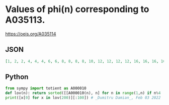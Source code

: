 # Values of phi\(n\) corresponding to A035113\.
https://oeis.org/A035114
## JSON
```JSON
[1, 2, 2, 4, 4, 4, 6, 6, 8, 8, 8, 8, 10, 12, 12, 12, 12, 16, 16, 16, 16, 16, 18, 18, 20, 20, 20, 22, 24, 24, 24, 24, 24, 24, 24, 28, 30, 32, 32, 32, 32, 32, 32, 36, 36, 36, 36, 36, 40, 40, 40, 40, 40, 40, 42, 42, 44, 44, 46, 48, 48, 48, 48, 48, 48, 48, 48, 48]
```
## Python
```Python
from sympy import totient as A000010
def lov(n): return sorted([[A000010(n), n] for n in range(1,n) if n%4 != 2])
print([x[0] for x in lov(200)][:100]) # _Dumitru Damian_, Feb 03 2022
```

